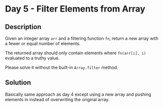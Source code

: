 # Day 5 - Filter Elements from Array
## Description
Given an integer array `arr` and a filtering function `fn`, return a new array with a fewer or equal number of elements.

The returned array should only contain elements where `fn(arr[i], i)` evaluated to a truthy value.

Please solve it without the built-in `Array.filter` method.
## Solution
Basically same approach as day 4 except using a new array and pushing elements in instead of overwriting the original array.